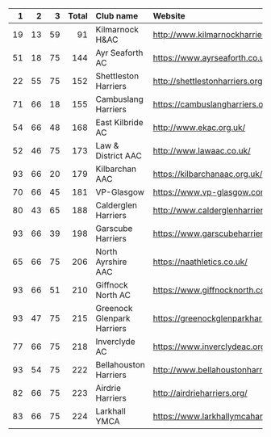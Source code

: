 |   1 |   2 |   3 |   Total | Club name                  | Website                                |
|----:|----:|----:|--------:|:---------------------------|:---------------------------------------|
|  19 |  13 |  59 |      91 | Kilmarnock H&AC            | http://www.kilmarnockharriers.com/     |
|  51 |  18 |  75 |     144 | Ayr Seaforth AC            | https://www.ayrseaforth.co.uk/         |
|  22 |  55 |  75 |     152 | Shettleston Harriers       | http://shettlestonharriers.org.uk/     |
|  71 |  66 |  18 |     155 | Cambuslang Harriers        | https://cambuslangharriers.org/        |
|  54 |  66 |  48 |     168 | East Kilbride AC           | http://www.ekac.org.uk/                |
|  52 |  46 |  75 |     173 | Law & District AAC         | http://www.lawaac.co.uk/               |
|  93 |  66 |  20 |     179 | Kilbarchan AAC             | https://kilbarchanaac.org.uk/          |
|  70 |  66 |  45 |     181 | VP-Glasgow                 | https://www.vp-glasgow.com             |
|  80 |  43 |  65 |     188 | Calderglen Harriers        | http://www.calderglenharriers.org.uk/  |
|  93 |  66 |  39 |     198 | Garscube Harriers          | https://www.garscubeharriers.org.uk/   |
|  65 |  66 |  75 |     206 | North Ayrshire AAC         | https://naathletics.co.uk/             |
|  93 |  66 |  51 |     210 | Giffnock North AC          | https://www.giffnocknorth.co.uk/       |
|  93 |  47 |  75 |     215 | Greenock Glenpark Harriers | https://greenockglenparkharriers.com/  |
|  77 |  66 |  75 |     218 | Inverclyde AC              | https://www.inverclydeac.org/          |
|  93 |  54 |  75 |     222 | Bellahouston Harriers      | http://www.bellahoustonharriers.co.uk/ |
|  82 |  66 |  75 |     223 | Airdrie Harriers           | http://airdrieharriers.org/            |
|  83 |  66 |  75 |     224 | Larkhall YMCA              | https://www.larkhallymcaharriers.org   |